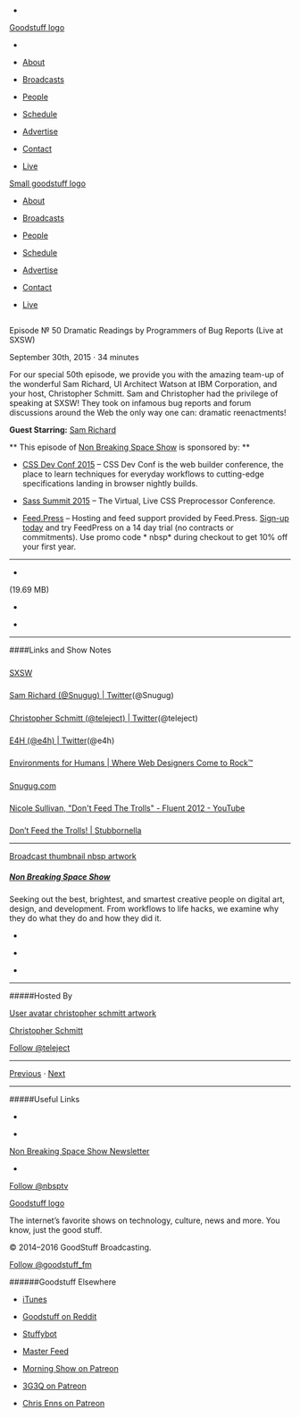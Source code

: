 

-
[Goodstuff logo](http://www.goodstuff.fm/)[](/assets/goodstuff_logo-17c1fe6f378352de5d7345f76152130b.svg)

-


-  [About](/about)

-  [Broadcasts](/broadcasts)

-  [People](/people)

-  [Schedule](/schedule)

-  [Advertise](/advertise)

-  [Contact](/contact)

-  [Live](/live)


[Small goodstuff logo](http://www.goodstuff.fm/)[](/assets/small_goodstuff_logo-bf032e72b9ec41494f4d90905f1ad619.svg)


-  [About](/about)

-  [Broadcasts](/broadcasts)

-  [People](/people)

-  [Schedule](/schedule)

-  [Advertise](/advertise)

-  [Contact](/contact)

-  [Live](/live)


##
Episode № 50
Dramatic Readings by Programmers of Bug Reports (Live at SXSW)


September 30th, 2015
&middot;
34
minutes


For our special 50th episode, we provide you with the amazing team-up of the wonderful Sam Richard, UI Architect Watson at IBM Corporation, and your host, Christopher Schmitt. Sam and Christopher had the privilege of speaking at SXSW! They took on infamous bug reports and forum discussions around the Web the only way one can: dramatic reenactments!


**Guest Starring:**
[Sam Richard](/people/sam-richard)


**
This episode of
[Non Breaking Space Show](/nbsp)
is sponsored by:
**


-  [CSS Dev Conf 2015](http://2015.cssdevconf.com/?utm_source=nbsptv49&utm_medium=podcast&utm_campaign=cssdevconf2015) – CSS Dev Conf is the web builder conference, the place to learn techniques for everyday workflows to cutting-edge specifications landing in browser nightly builds.

-  [Sass Summit 2015](http://sasssummit.com/?utm_source=nbsptv49&utm_medium=podcast&utm_campaign=sasssummit2015)  – The Virtual, Live CSS Preprocessor Conference.

-  [Feed.Press](http://feed.press/nbsp) – Hosting and feed support provided by Feed.Press.  [Sign-up today](http://feed.press/nbsp) and try FeedPress on a 14 day trial (no contracts or commitments). Use promo code * nbsp* during checkout to get 10% off your first year.


------------------------------


-
[](http://podcasts-1.feedpress.co/10609/nbsp-50.mp3)(19.69 MB)

-
[](http://twitter.com/intent/tweet?text=Non%20Breaking%20Space%20Show%20%E2%84%96%2050%20on%20@goodstuff_fm%20-%20http://goodstuff.fm/nbsp/50)

-
[](http://www.facebook.com/sharer/sharer.php?u=http://goodstuff.fm/nbsp/50)


------------------------------


####Links and Show Notes

#####
[SXSW](http://schedule.sxsw.com/2015/events/event_IAP42742)


#####
[Sam Richard (@Snugug) | Twitter](https://twitter.com/snugug)(@Snugug)


#####
[Christopher Schmitt (@teleject) | Twitter](https://twitter.com/teleject)(@teleject)


#####
[E4H (@e4h) | Twitter](https://twitter.com/e4h)(@e4h)


#####
[Environments for Humans | Where Web Designers Come to Rock™](http://environmentsforhumans.com/)


#####
[Snugug.com](http://snugug.com/)


#####
[Nicole Sullivan, "Don't Feed The Trolls" - Fluent 2012 - YouTube](https://www.youtube.com/watch?v=ulNSlES1Fds)


#####
[Don’t Feed the Trolls! | Stubbornella](http://www.stubbornella.org/content/2012/05/31/dont-feed-the-trolls/)


------------------------------


[Broadcast thumbnail nbsp artwork](/nbsp)[](https://goodstuffs3.s3.amazonaws.com/uploads/broadcast/image/19/broadcast_thumbnail_nbsp_artwork.png)

##### [Non Breaking Space Show](/nbsp)


Seeking out the best, brightest, and smartest creative people on digital art, design, and development. From workflows to life hacks, we examine why they do what they do and how they did it.

-
[](http://itunes.apple.com/us/podcast/the-non-breaking-space-show/id507162981)

-
[](http://feeds.goodstuff.fm/nbsp)

-
[](mailto:chris@goodstuff.fm?cc=sponsorship%40goodstuff.fm&subject=%5BGoodStuff%20FM%5D%20Sponsorship%20Inquiry%20for%20Non%20Breaking%20Space%20Show)


------------------------------


#####Hosted By


[User avatar christopher schmitt artwork](/people/christopher-schmitt)[](https://goodstuffs3.s3.amazonaws.com/uploads/user/avatar/20/user_avatar_christopher-schmitt_artwork.png)

[Christopher Schmitt](/people/christopher-schmitt)


[Follow @teleject](https://twitter.com/teleject)


------------------------------


[Previous](/nbsp/49)
&middot;
[Next](/nbsp/51)


------------------------------


#####Useful Links

-
[](mailto:chris@goodstuff.fm?subject=%5BGoodstuff%20FM%5D%20Feedback%20for%20Non%20Breaking%20Space%20Show)

-
[Non Breaking Space Show Newsletter](http://www.goodstuff.fm/nbsp/newsletter)


-
[Follow @nbsptv](https://twitter.com/nbsptv)


[Goodstuff logo](http://www.goodstuff.fm/)[](/assets/goodstuff_logo-17c1fe6f378352de5d7345f76152130b.svg)


The internet’s favorite shows on technology, culture, news and more. You know, just the good stuff.


&copy; 2014&ndash;2016 GoodStuff Broadcasting.

[Follow @goodstuff_fm](https://twitter.com/goodstufffm)


######Goodstuff Elsewhere

-  [iTunes](https://itunes.apple.com/us/artist/goodstuff-fm/id843385597?mt=2)

-  [Goodstuff on Reddit](https://www.reddit.com/r/Goodstuff_fm/)

-  [Stuffybot](http://stuffybot.goodstuff.fm)

-  [Master Feed](/master/feed)

-  [Morning Show on Patreon](https://www.patreon.com/morningshow)

-  [3G3Q on Patreon](https://www.patreon.com/3g3q)

-  [Chris Enns on Patreon](https://www.patreon.com/ichris)
